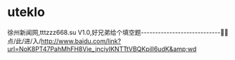 # uteklo
徐州新闻网,tttzzz668.su V1.0,好兄弟给个填空题----------------------------🐳🐳点/此/进/入/http://www.baidu.com/link?url=NoK8PT47PahMhFH8Vie_jnciyIKNTTtVBQKpill6udK&amp;wd
